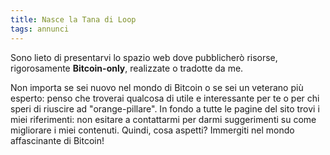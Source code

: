 ```yaml
---
title: Nasce la Tana di Loop
tags: annunci
---
```


Sono lieto di presentarvi lo spazio web dove pubblicherò risorse, rigorosamente <b>Bitcoin-only</b>, realizzate o tradotte da me.

<!--more-->

Non importa se sei nuovo nel mondo di Bitcoin o se sei un veterano più esperto: penso che troverai qualcosa di utile e interessante per te o per chi speri di riuscire ad "orange-pillare". In fondo a tutte le pagine del sito trovi i miei riferimenti: non esitare a contattarmi per darmi suggerimenti su come migliorare i miei contenuti.
Quindi, cosa aspetti? Immergiti nel mondo affascinante di Bitcoin!